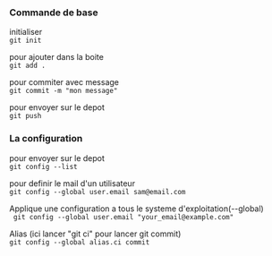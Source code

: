 

### Commande de base
 
initialiser \
```git init``` 

pour ajouter dans la boite \
```git add .``` 

pour commiter avec message\
```git commit -m "mon message" ``` 

pour envoyer sur le depot\
```git push ``` 


### La configuration

pour envoyer sur le depot\
```git config --list ``` 

pour definir le mail d'un utilisateur\
 ``` git config --global user.email sam@email.com ```

 Applique une configuration a tous le systeme d'exploitation(--global)\
 ```  git config --global user.email "your_email@example.com"  ``` 

Alias (ici lancer "git ci" pour lancer git commit)\
```git config --global alias.ci commit ```


 
